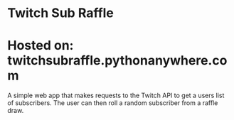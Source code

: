 # Twitch Sub Raffle
# Hosted on: twitchsubraffle.pythonanywhere.com

A simple web app that makes requests to the Twitch API to get a users list of subscribers. The user can then roll a random subscriber from a raffle draw.
